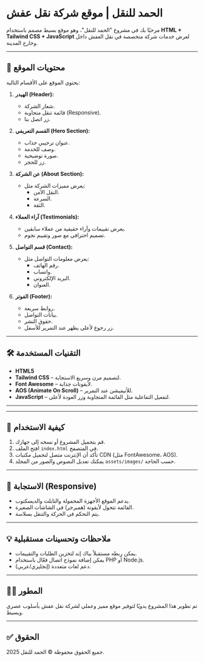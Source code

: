 # الحمد للنقل | موقع شركة نقل عفش

مرحبًا بك في مشروع "الحمد للنقل"، وهو موقع بسيط مصمم باستخدام **HTML + Tailwind CSS + JavaScript** لعرض خدمات شركة متخصصة في نقل العفش داخل وخارج المدينة.

---

## 🚛 محتويات الموقع

يحتوي الموقع على الأقسام التالية:

1. **الهيدر (Header):**

   - شعار الشركة.
   - قائمة تنقل متجاوبة (Responsive).
   - زر اتصل بنا.

2. **القسم التعريفي (Hero Section):**

   - عنوان ترحيبي جذاب.
   - وصف للخدمة.
   - صورة توضيحية.
   - زر للحجز.

3. **عن الشركة (About Section):**

   - يعرض مميزات الشركة مثل:
     - النقل الآمن.
     - السرعة.
     - الثقة.

4. **آراء العملاء (Testimonials):**

   - يعرض تقييمات وآراء حقيقية من عملاء سابقين.
   - تصميم احترافي مع صور وتقييم نجوم.

5. **قسم التواصل (Contact):**

   - يعرض معلومات التواصل مثل:
     - رقم الهاتف.
     - واتساب.
     - البريد الإلكتروني.
     - العنوان.

6. **الفوتر (Footer):**
   - روابط سريعة.
   - بيانات التواصل.
   - حقوق النشر.
   - زر رجوع لأعلى يظهر عند التمرير للأسفل.

---

## 🛠️ التقنيات المستخدمة

- **HTML5**
- **Tailwind CSS** – لتصميم مرن وسريع الاستجابة.
- **Font Awesome** – لأيقونات جذابة.
- **AOS (Animate On Scroll)** – للأنيميشن عند التمرير.
- **JavaScript** – لتفعيل التفاعلية مثل القائمة المتجاوبة وزر العودة لأعلى.

---

---

## 🔧 كيفية الاستخدام

1. قم بتحميل المشروع أو نسخه إلى جهازك.
2. افتح الملف `index.html` في المتصفح.
3. تأكد أن الإنترنت متصل لتحميل مكتبات CDN (مثل FontAwesome، AOS).
4. يمكنك تعديل النصوص والصور من المجلد `assets/images/` حسب الحاجة.

---

## 📱 الاستجابة (Responsive)

- يدعم الموقع الأجهزة المحمولة والتابلت والديسكتوب.
- القائمة تتحول لأيقونة (همبرجر) في الشاشات الصغيرة.
- يتم التحكم في الحركة والتنقل بسلاسة.

---

## 💡 ملاحظات وتحسينات مستقبلية

- يمكن ربطه مستقبلاً بباك إند لتخزين الطلبات والتقييمات.
- يمكن إضافة نموذج اتصال فعّال باستخدام PHP أو Node.js.
- دعم لغات متعددة (إنجليزي/عربي).

---

## 🧑‍💻 المطور

تم تطوير هذا المشروع يدويًا لتوفير موقع مميز وعملي لشركة نقل عفش بأسلوب عصري وبسيط.

---

## ✅ الحقوق

جميع الحقوق محفوظة © الحمد للنقل 2025.
